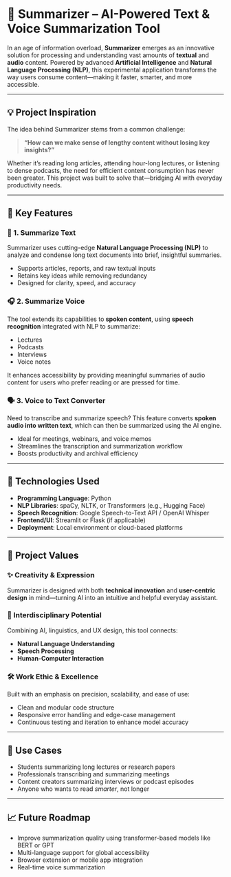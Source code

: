 # 🧠 Summarizer – AI-Powered Text & Voice Summarization Tool

In an age of information overload, **Summarizer** emerges as an innovative solution for processing and understanding vast amounts of **textual** and **audio** content. Powered by advanced **Artificial Intelligence** and **Natural Language Processing (NLP)**, this experimental application transforms the way users consume content—making it faster, smarter, and more accessible.

---

## 💡 Project Inspiration

The idea behind Summarizer stems from a common challenge:  
> **“How can we make sense of lengthy content without losing key insights?”**

Whether it’s reading long articles, attending hour-long lectures, or listening to dense podcasts, the need for efficient content consumption has never been greater. This project was built to solve that—bridging AI with everyday productivity needs.

---

## 🚀 Key Features

### 📄 1. Summarize Text
Summarizer uses cutting-edge **Natural Language Processing (NLP)** to analyze and condense long text documents into brief, insightful summaries.
- Supports articles, reports, and raw textual inputs
- Retains key ideas while removing redundancy
- Designed for clarity, speed, and accuracy

### 🎧 2. Summarize Voice
The tool extends its capabilities to **spoken content**, using **speech recognition** integrated with NLP to summarize:
- Lectures  
- Podcasts  
- Interviews  
- Voice notes  

It enhances accessibility by providing meaningful summaries of audio content for users who prefer reading or are pressed for time.

### 🗣️ 3. Voice to Text Converter
Need to transcribe and summarize speech? This feature converts **spoken audio into written text**, which can then be summarized using the AI engine.
- Ideal for meetings, webinars, and voice memos
- Streamlines the transcription and summarization workflow
- Boosts productivity and archival efficiency

---

## 🔧 Technologies Used

- **Programming Language**: Python  
- **NLP Libraries**: spaCy, NLTK, or Transformers (e.g., Hugging Face)  
- **Speech Recognition**: Google Speech-to-Text API / OpenAI Whisper  
- **Frontend/UI**: Streamlit or Flask (if applicable)  
- **Deployment**: Local environment or cloud-based platforms  

---

## 🌟 Project Values

### ✨ Creativity & Expression  
Summarizer is designed with both **technical innovation** and **user-centric design** in mind—turning AI into an intuitive and helpful everyday assistant.

### 🔗 Interdisciplinary Potential  
Combining AI, linguistics, and UX design, this tool connects:
- **Natural Language Understanding**
- **Speech Processing**
- **Human-Computer Interaction**

### 🛠️ Work Ethic & Excellence  
Built with an emphasis on precision, scalability, and ease of use:
- Clean and modular code structure  
- Responsive error handling and edge-case management  
- Continuous testing and iteration to enhance model accuracy  

---

## 🧭 Use Cases

- Students summarizing long lectures or research papers  
- Professionals transcribing and summarizing meetings  
- Content creators summarizing interviews or podcast episodes  
- Anyone who wants to read *smarter*, not longer

---

## 📈 Future Roadmap

- Improve summarization quality using transformer-based models like BERT or GPT  
- Multi-language support for global accessibility  
- Browser extension or mobile app integration  
- Real-time voice summarization
